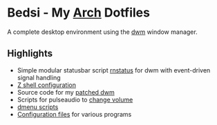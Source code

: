 # Bedsi - My [Arch](https://archlinux.org/) Dotfiles

A complete desktop environment using the [dwm](https://dwm.suckless.org/) window manager.

## Highlights

* Simple modular statusbar script [rnstatus](https://github.com/simtd/bedsi-de/blob/main/.local/bin/statusbar) for dwm with event-driven signal handling
* [Z shell configuration](https://github.com/simtd/bedsi-de/blob/main/.config/zsh/.zshrc)
* Source code for my [patched dwm](https://github.com/simtd/bedsi-de/tree/main/.local/src/suckless/dwm)
* Scripts for pulseaudio to [change volume](https://github.com/simtd/bedsi-de/blob/main/.local/bin/volume-control)
* [dmenu scripts](https://github.com/simtd/bedsi-de/tree/main/.local/bin/dmenu)
* [Configuration files](https://github.com/simtd/bedsi-de/tree/main/.config) for various programs